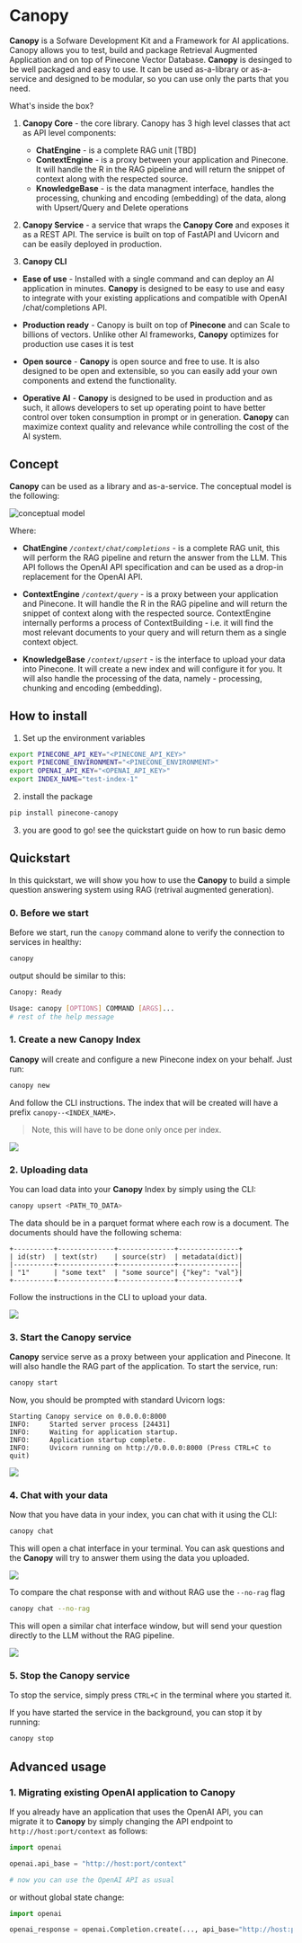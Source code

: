 # Canopy

**Canopy** is a Sofware Development Kit and a Framework for AI applications. Canopy allows you to test, build and package Retrieval Augmented Application and on top of Pinecone Vector Database. **Canopy** is desinged to be well packaged and easy to use. It can be used as-a-library or as-a-service and designed to be modular, so you can use only the parts that you need. 

What's inside the box?

1. **Canopy Core** - the core library. Canopy has 3 high level classes that act as API level components:
    * **ChatEngine** - is a complete RAG unit [TBD]
    * **ContextEngine** - is a proxy between your application and Pinecone. It will handle the R in the RAG pipeline and will return the snippet of context along with the respected source. 
    * **KnowledgeBase** - is the data managment interface, handles the processing, chunking and encoding (embedding) of the data, along with Upsert/Query and Delete operations

2. **Canopy Service** - a service that wraps the **Canopy Core** and exposes it as a REST API. The service is built on top of FastAPI and Uvicorn and can be easily deployed in production. 

3. **Canopy CLI** 

* **Ease of use** - Installed with a single command and can deploy an AI application in minutes. **Canopy** is designed to be easy to use and easy to integrate with your existing applications and compatible with OpenAI /chat/completions API. 

* **Production ready** - Canopy is built on top of **Pinecone** and can Scale to billions of vectors. Unlike other AI frameworks, **Canopy** optimizes for production use cases it is test

* **Open source** - **Canopy** is open source and free to use. It is also designed to be open and extensible, so you can easily add your own components and extend the functionality.

* **Operative AI** - **Canopy** is designed to be used in production and as such, it allows developers to set up operating point to have better control over token consumption in prompt or in generation. **Canopy** can maximize context quality and relevance while controlling the cost of the AI system.

## Concept

**Canopy** can be used as a library and as-a-service. The conceptual model is the following:

![conceptual model](https://github.com/pinecone-io/context-engine/blob/dev/.readme-content/sketch.png)

Where:

* **ChatEngine** _`/context/chat/completions`_ - is a complete RAG unit, this will perform the RAG pipeline and return the answer from the LLM. This API follows the OpenAI API specification and can be used as a drop-in replacement for the OpenAI API.

* **ContextEngine** _`/context/query`_ - is a proxy between your application and Pinecone. It will handle the R in the RAG pipeline and will return the snippet of context along with the respected source. ContextEngine internally performs a process of ContextBuilding - i.e. it will find the most relevant documents to your query and will return them as a single context object.

* **KnowledgeBase** _`/context/upsert`_ - is the interface to upload your data into Pinecone. It will create a new index and will configure it for you. It will also handle the processing of the data, namely - processing, chunking and encoding (embedding).

## How to install

1. Set up the environment variables

```bash
export PINECONE_API_KEY="<PINECONE_API_KEY>"
export PINECONE_ENVIRONMENT="<PINECONE_ENVIRONMENT>"
export OPENAI_API_KEY="<OPENAI_API_KEY>"
export INDEX_NAME="test-index-1"
```

2. install the package
```bash
pip install pinecone-canopy
```

3. you are good to go! see the quickstart guide on how to run basic demo

## Quickstart

In this quickstart, we will show you how to use the **Canopy** to build a simple question answering system using RAG (retrival augmented generation).

### 0. Before we start

Before we start, run the `canopy` command alone to verify the connection to services in healthy:
    
```bash
canopy
```

output should be similar to this:

```bash
Canopy: Ready

Usage: canopy [OPTIONS] COMMAND [ARGS]...
# rest of the help message
```


### 1. Create a new **Canopy** Index

**Canopy** will create and configure a new Pinecone index on your behalf. Just run:

```bash
canopy new
```

And follow the CLI instructions. The index that will be created will have a prefix `canopy--<INDEX_NAME>`.

> Note, this will have to be done only once per index.

![](https://github.com/pinecone-io/context-engine/blob/change-readme-cli-names/.readme-content/canopy-new.gif)

### 2. Uploading data

You can load data into your **Canopy** Index by simply using the CLI:

```bash
canopy upsert <PATH_TO_DATA>
```

The data should be in a parquet format where each row is a document. The documents should have the following schema:

```
+----------+--------------+--------------+---------------+
| id(str)  | text(str)    | source(str)  | metadata(dict)|
|----------+--------------+--------------+---------------|
| "1"      | "some text"  | "some source"| {"key": "val"}|
+----------+--------------+--------------+---------------+
```

Follow the instructions in the CLI to upload your data.

![](https://github.com/pinecone-io/context-engine/blob/change-readme-cli-names/.readme-content/canopy-upsert.gif)

### 3. Start the **Canopy** service

**Canopy** service serve as a proxy between your application and Pinecone. It will also handle the RAG part of the application. To start the service, run:

```bash
canopy start
```

Now, you should be prompted with standard Uvicorn logs:

```
Starting Canopy service on 0.0.0.0:8000
INFO:     Started server process [24431]
INFO:     Waiting for application startup.
INFO:     Application startup complete.
INFO:     Uvicorn running on http://0.0.0.0:8000 (Press CTRL+C to quit)
```

![](https://github.com/pinecone-io/context-engine/blob/change-readme-cli-names/.readme-content/canopy-start.gif)


### 4. Chat with your data

Now that you have data in your index, you can chat with it using the CLI:

```bash
canopy chat
```

This will open a chat interface in your terminal. You can ask questions and the **Canopy** will try to answer them using the data you uploaded.

![](https://github.com/pinecone-io/context-engine/blob/change-readme-cli-names/.readme-content/canopy-chat.gif)

To compare the chat response with and without RAG use the `--no-rag` flag

```bash
canopy chat --no-rag
```

This will open a similar chat interface window, but will send your question directly to the LLM without the RAG pipeline.

![](https://github.com/pinecone-io/context-engine/blob/change-readme-cli-names/.readme-content/canopy-chat-no-rag.gif)


### 5. Stop the **Canopy** service

To stop the service, simply press `CTRL+C` in the terminal where you started it.

If you have started the service in the background, you can stop it by running:

```bash
canopy stop
```

## Advanced usage

### 1. Migrating existing OpenAI application to **Canopy**

If you already have an application that uses the OpenAI API, you can migrate it to **Canopy** by simply changing the API endpoint to `http://host:port/context` as follows:

```python
import openai

openai.api_base = "http://host:port/context"

# now you can use the OpenAI API as usual
```

or without global state change:

```python
import openai

openai_response = openai.Completion.create(..., api_base="http://host:port/context")
```
